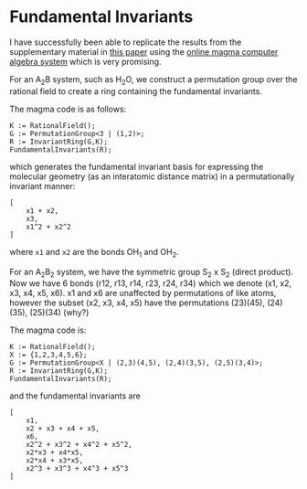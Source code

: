 # Fundamental Invariants #


I have successfully been able to replicate the results from the supplementary
material in [this paper](https://aip.scitation.org/doi/suppl/10.1063/1.4961454)
using the [online magma computer algebra system](http://magma.maths.usyd.edu.au/calc/) which is very promising.


For an A<sub>2</sub>B system, such as H<sub>2</sub>O, we construct a permutation group
over the rational field to create a ring containing the fundamental invariants.

The magma code is as follows:  
```
K := RationalField();
G := PermutationGroup<3 | (1,2)>;
R := InvariantRing(G,K); 
FundamentalInvariants(R);
```

which generates the fundamental invariant basis for expressing the 
molecular geometry (as an interatomic distance matrix) in a permutationally invariant manner:
```
[
    x1 + x2,
    x3,
    x1^2 + x2^2
]
```

where `x1` and `x2` are the bonds OH<sub>1</sub> and OH<sub>2</sub>.

For an A<sub>2</sub>B<sub>2</sub> system, we have the symmetric group S<sub>2</sub> x S<sub>2</sub> (direct product).
Now we have 6 bonds (r12, r13, r14, r23, r24, r34) which we denote (x1, x2, x3, x4, x5, x6).
x1 and x6 are unaffected by permutations of like atoms, however the subset (x2, x3, x4, x5) have the permutations
(23)(45), (24)(35), (25)(34) (why?)  

The magma code is:
```
K := RationalField();
X := {1,2,3,4,5,6};
G := PermutationGroup<X | (2,3)(4,5), (2,4)(3,5), (2,5)(3,4)>;
R := InvariantRing(G,K);
FundamentalInvariants(R);
```
and the fundamental invariants are 
```
[
    x1,
    x2 + x3 + x4 + x5,
    x6,
    x2^2 + x3^2 + x4^2 + x5^2,
    x2*x3 + x4*x5,
    x2*x4 + x3*x5,
    x2^3 + x3^3 + x4^3 + x5^3
]
```
